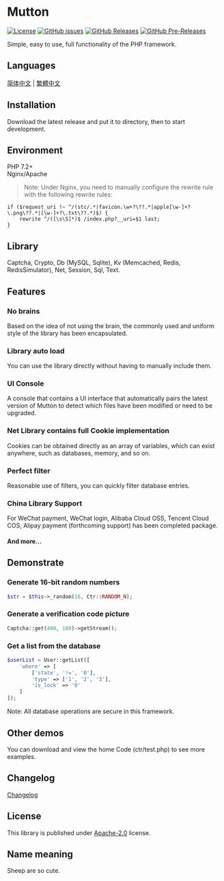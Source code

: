 # Mutton

[![License](https://img.shields.io/github/license/MaiyunNET/Mutton.svg)](https://github.com/MaiyunNET/Mutton/blob/master/LICENSE)
[![GitHub issues](https://img.shields.io/github/issues/MaiyunNET/Mutton.svg)](https://github.com/MaiyunNET/Mutton/issues)
[![GitHub Releases](https://img.shields.io/github/release/MaiyunNET/Mutton.svg)](https://github.com/MaiyunNET/Mutton/releases "Stable Release")
[![GitHub Pre-Releases](https://img.shields.io/github/release/MaiyunNET/Mutton/all.svg)](https://github.com/MaiyunNET/Mutton/releases "Pre-Release")

Simple, easy to use, full functionality of the PHP framework.

## Languages

[简体中文](doc/README.zh-CN.md) | [繁體中文](doc/README.zh-TW.md)

## Installation

Download the latest release and put it to directory, then to start development.

## Environment

PHP 7.2+  
Nginx/Apache

> Note: Under Nginx, you need to manually configure the rewrite rule with the following rewrite rules:

```
if ($request_uri !~ ^/(stc/.*|favicon.\w+?\??.*|apple[\w-]+?\.png\??.*|[\w-]+?\.txt\??.*)$) {
    rewrite ^/([\s\S]*)$ /index.php?__uri=$1 last;
}
```

## Library

Captcha, Crypto, Db (MySQL, Sqlite), Kv (Memcached, Redis, RedisSimulator), Net, Session, Sql, Text.

## Features

### No brains

Based on the idea of not using the brain, the commonly used and uniform style of the library has been encapsulated.

### Library auto load

You can use the library directly without having to manually include them.

### UI Console

A console that contains a UI interface that automatically pairs the latest version of Mutton to detect which files have been modified or need to be upgraded.

### Net Library contains full Cookie implementation

Cookies can be obtained directly as an array of variables, which can exist anywhere, such as databases, memory, and so on.

### Perfect filter

Reasonable use of filters, you can quickly filter database entries.

### China Library Support

For WeChat payment, WeChat login, Alibaba Cloud OSS, Tencent Cloud COS, Alipay payment (forthcoming support) has been completed package.

#### And more...

## Demonstrate

### Generate 16-bit random numbers

```php
$str = $this->_random(16, Ctr::RANDOM_N);
```

### Generate a verification code picture

```php
Captcha::get(400, 100)->getStream();
```

### Get a list from the database

```php
$userList = User::getList([
    'where' => [
        ['state', '!=', '0'],
        'type' => ['1', '2', '3'],
        'is_lock' => '0'
    ]
]);
```

Note: All database operations are secure in this framework.

## Other demos

You can download and view the home Code (ctr/test.php) to see more examples.

## Changelog

[Changelog](doc/CHANGELOG.md)

## License

This library is published under [Apache-2.0](./LICENSE) license.

## Name meaning

Sheep are so cute.